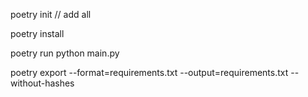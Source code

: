 poetry init // add all 

poetry install

poetry run python main.py

poetry export --format=requirements.txt --output=requirements.txt --without-hashes

